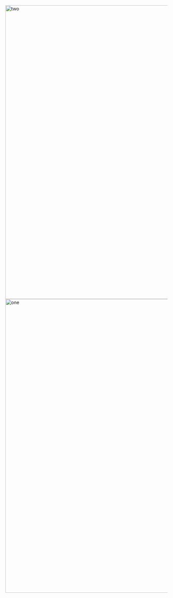 <img width="914" alt="two" src="https://user-images.githubusercontent.com/49156359/152827747-fd24051a-605d-4fdf-9176-05f6071c3a8c.png">
<img width="914" alt="one" src="https://user-images.githubusercontent.com/49156359/152827867-5d453717-bc72-40d3-bb16-3883e026bca0.png">
